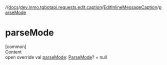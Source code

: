 //[docs](../../../index.md)/[dev.inmo.tgbotapi.requests.edit.caption](../index.md)/[EditInlineMessageCaption](index.md)/[parseMode](parse-mode.md)



# parseMode  
[common]  
Content  
open override val [parseMode](parse-mode.md): [ParseMode](../../dev.inmo.tgbotapi.types.ParseMode/-parse-mode/index.md)? = null  



